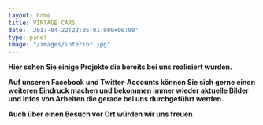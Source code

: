 ```yaml
---
layout: home
title: VINTAGE CARS
date: '2017-04-22T22:05:01.000+00:00'
type: panel
image: "/images/interior.jpg"
---
```



**Hier sehen Sie einige Projekte die bereits bei uns realisiert wurden.**

**Auf unseren Facebook und Twitter-Accounts können Sie sich gerne einen weiteren Eindruck machen und bekommen immer wieder aktuelle Bilder und Infos von Arbeiten die gerade bei uns durchgeführt werden.**

**Auch über einen Besuch vor Ort würden wir uns freuen.**